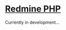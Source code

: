 [Redmine PHP](http://kwiky.github.com/redmine-php/)
================================

Currently in development...